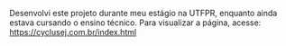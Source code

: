 Desenvolvi este projeto durante meu estágio na UTFPR, enquanto ainda estava cursando o ensino técnico. 
Para visualizar a página, acesse: https://cyclusej.com.br/index.html
